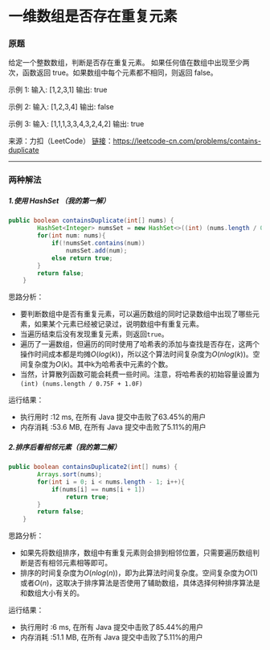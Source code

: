# 一维数组是否存在重复元素

### 原题

给定一个整数数组，判断是否存在重复元素。
如果任何值在数组中出现至少两次，函数返回 true。如果数组中每个元素都不相同，则返回 false。

示例 1:
输入: [1,2,3,1]
输出: true

示例 2:
输入: [1,2,3,4]
输出: false

示例 3:
输入: [1,1,1,3,3,4,3,2,4,2]
输出: true

来源：力扣（LeetCode）
[链接](https://leetcode-cn.com/problems/contains-duplicate)：https://leetcode-cn.com/problems/contains-duplicate

----

### 两种解法

##### 1.使用 HashSet （我的第一解）

```java
public boolean containsDuplicate(int[] nums) {
        HashSet<Integer> numsSet = new HashSet<>((int) (nums.length / 0.75F + 1.0F));
        for(int num: nums){
            if(!numsSet.contains(num))
                numsSet.add(num);
            else return true;
        }
        return false;
    }
```

思路分析：

* 要判断数组中是否有重复元素，可以遍历数组的同时记录数组中出现了哪些元素，如果某个元素已经被记录过，说明数组中有重复元素。
* 当遍历结束后没有发现重复元素，则返回`true`。
* 遍历了一遍数组，但遍历的同时使用了哈希表的添加与查找是否存在，这两个操作时间成本都是均摊$O(log(k))$，所以这个算法时间复杂度为$O(nlog(k))$。空间复杂度为$O(k)$。其中k为哈希表中元素的个数。
* 当然，计算散列函数可能会耗费一些时间。注意，将哈希表的初始容量设置为`(int) (nums.length / 0.75F + 1.0F)`

运行结果：
* 执行用时 :12 ms, 在所有 Java 提交中击败了63.45%的用户
* 内存消耗 :53.6 MB, 在所有 Java 提交中击败了5.11%的用户


##### 2.排序后看相邻元素（我的第二解）

```java
public boolean containsDuplicate2(int[] nums) {
        Arrays.sort(nums);
        for(int i = 0; i < nums.length - 1; i++){
            if(nums[i] == nums[i + 1])
                return true;
        }
        return false;
    }
```

思路分析：

* 如果先将数组排序，数组中有重复元素则会排到相邻位置，只需要遍历数组判断是否有相邻元素相等即可。
* 排序的时间复杂度为$O(nlog(n))$，即为此算法时间复杂度。空间复杂度为$O(1)$或者$O(n)$，这取决于排序算法是否使用了辅助数组，具体选择何种排序算法是和数组大小有关的。

运行结果：
* 执行用时 :6 ms, 在所有 Java 提交中击败了85.44%的用户
* 内存消耗 :51.1 MB, 在所有 Java 提交中击败了5.11%的用户

